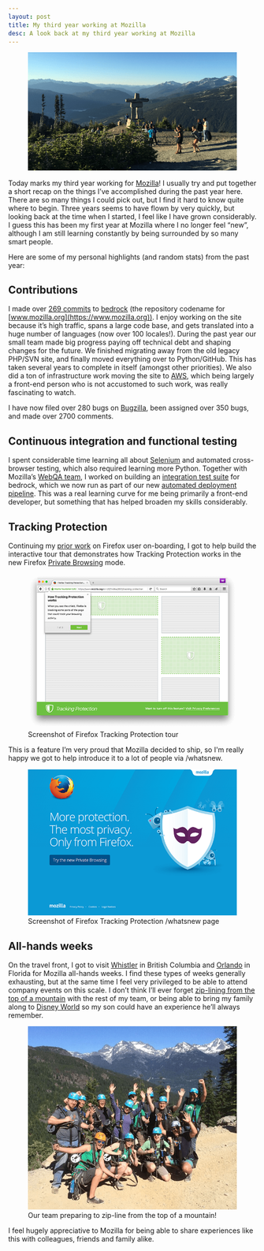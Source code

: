```yaml
---
layout: post
title: My third year working at Mozilla
desc: A look back at my third year working at Mozilla
---
```


<figure>
    <img src="/images/posts/whistler-2015.png" alt="Whistler 2015">
</figure>

Today marks my third year working for [Mozilla](https://www.mozilla.org)!
I usually try and put together a short recap on the things I’ve accomplished
during the past year here. There are so many things I could pick out, but I find
it hard to know quite where to begin. Three years seems to have flown by very
quickly, but looking back at the time when I started, I feel like I have grown
considerably. I guess this has been my first year at Mozilla where I no longer
feel “new”, although I am still learning constantly by being surrounded by so
many smart people.

Here are some of my personal highlights (and random stats) from the past year:

Contributions
-------------

I made over [269 commits](https://github.com/mozilla/bedrock/commits?author=alexgibson) to [bedrock](https://github.com/mozilla/bedrock) (the repository codename for
[www.mozilla.org](https://www.mozilla.org)). I enjoy working on the site because
it’s high traffic, spans a large code base, and gets translated into a huge
number of languages (now over 100 locales!). During the past year our small
team made big progress paying off technical debt and shaping changes for the
future. We finished migrating away from the old legacy PHP/SVN site, and
finally moved everything over to Python/GitHub. This has taken several years to
complete in itself (amongst other priorities). We also did a ton of
infrastructure work moving the site to [AWS](http://aws.amazon.com/), which
being largely a front-end person who is not accustomed to such work, was really
fascinating to watch.

I have now filed over 280 bugs on [Bugzilla](https://bugzilla.mozilla.org/),
been assigned over 350 bugs, and made over 2700 comments.

Continuous integration and functional testing
---------------------------------------------

I spent considerable time learning all about [Selenium](http://www.seleniumhq.org/)
and automated cross-browser testing, which also required learning more Python.
Together with Mozilla’s [WebQA team](https://quality.mozilla.org/teams/web-qa/),
I worked on building an [integration test suite](http://bedrock.readthedocs.org/en/latest/testing.html)
for bedrock, which we now run as part of our new [automated deployment pipeline](http://bedrock.readthedocs.org/en/latest/pipeline.html). This was a
real learning curve for me being primarily a front-end developer, but something
that has helped broaden my skills considerably.

Tracking Protection
-------------------

Continuing my [prior work](https://alxgbsn.co.uk/2015/04/18/my-second-year-working-at-mozilla/)
on Firefox user on-boarding, I got to help build the interactive tour that
demonstrates how Tracking Protection works in the new Firefox [Private Browsing](https://www.mozilla.org/firefox/private-browsing/) mode.

<figure>
    <img src="/images/posts/tracking-protection-tour.png" alt="Screenshot of Firefox Tracking Protection tour" srcset="/images/posts/tracking-protection-tour-high-res.png 1.5x">
    <figcaption>Screenshot of Firefox Tracking Protection tour</figcaption>
</figure>

This is a feature I’m very proud that Mozilla decided to ship, so I'm really happy we got
to help introduce it to a lot of people via /whatsnew.

<figure>
    <img src="/images/posts/tracking-protection-whatsnew.png" alt="Screenshot of Firefox Tracking Protection /whatsnew page" srcset="/images/posts/tracking-protection-whatsnew-high-res.png 1.5x">
    <figcaption>Screenshot of Firefox Tracking Protection /whatsnew page</figcaption>
</figure>

All-hands weeks
---------------

On the travel front, I got to visit [Whistler](http://www.whistler.com/) in
British Columbia and [Orlando](https://en.wikipedia.org/wiki/Orlando,_Florida)
in Florida for Mozilla all-hands weeks. I find these types of weeks generally
exhausting, but at the same time I feel very privileged to be able to attend
company events on this scale. I don’t think I’ll ever forget
[zip-lining from the top of a mountain](http://www.superflyziplines.com/) with
the rest of my team, or being able to bring my family along to
[Disney World](https://disneyworld.disney.go.com/) so my son could have an
experience he’ll always remember.

<figure>
    <img src="/images/posts/zip-line-whistler.png" alt="Our team preparing to zip-line from the top of a mountain!">
    <figcaption>Our team preparing to zip-line from the top of a mountain!</figcaption>
</figure>

I feel hugely appreciative to Mozilla for being able to share experiences like
this with colleagues, friends and family alike.

